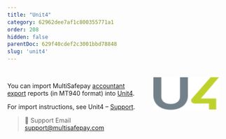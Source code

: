 ```yaml
---
title: "Unit4"
category: 62962dee7af1c800355771a1
order: 208
hidden: false
parentDoc: 629f40cdef2c3001bbd78848
slug: 'unit4'
---
```


<img src="https://raw.githubusercontent.com/MultiSafepay/docs/master/static/svgs/Unit4.svg" width="150" align ="right" style="margin: 20px; max-height: 75px"/>
<br>

You can import MultiSafepay [accountant export](/accounting/reports/accountant-export/) reports (in MT940 format) into [Unit4](https://accountancygemak.nl/).

For import instructions, see Unit4 – [Support](https://accountancygemak.nl/support/).

> 💬  Support
> Email <support@multisafepay.com>